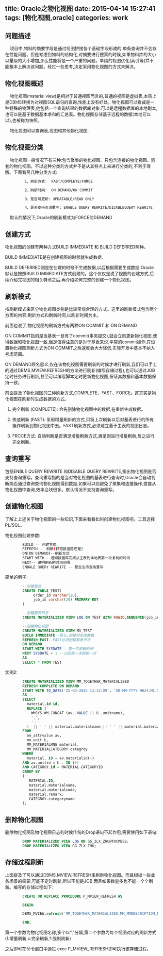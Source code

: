 title: Oracle之物化视图
date: 2015-04-14 15:27:41
tags: [物化视图,oracle]
categories: work
---
## 问题描述
&nbsp;&nbsp;&nbsp;&nbsp;项目中,物料的摘要字段是通过视图拼接各个基础字段形成的,单条查询并不会存在性能问题。但是考虑到物料的结构化,对摘要进行搜索的时候,如果物料库的大小以量级的大小增加,那么性能将是一个严重的问题。单纯的视图优化(索引等)并不能根本上解决该问题。经过一些思考,决定采用物化视图的方式来解决。
## 物化视图概述
&nbsp;&nbsp;&nbsp;&nbsp;物化视图(material view)是相对于普通视图而言的,普通的视图是虚拟表,本质上是DBMS转换为对视图SQL语句的查询,性能上没有好处。物化视图可以看成是一种特殊的物理表,他包括一个查询结果的数据库对象,可以是远程数据库的本地副本,也可以是基于数据基本求和的汇总表。物化视图存储基于远程的数据(本地可以以),也被称为快照。
<!--more-->

&nbsp;&nbsp;&nbsp;&nbsp;物化视图可以查询表,视图和其他物化视图.
## 物化视图分类
&nbsp;&nbsp;&nbsp;&nbsp;物化视图一般情况下有三种:包含聚集的物化视图、只包含连接的物化视图、嵌套的物化视图。不过这种分类的方式并不是从其特点上来进行分类的,不利于理解。下面看另几种分类方式: 
```bash
         1、刷新方式:  FAST/COMPLETE/FORCE

         2、刷新时间:  ON DEMAND/ON COMMIT

         3、是否可更新: UPDATABLE/READ ONLY

         4、是否支持查询重写: ENABLE QUERY REWRITE/DISABLEQUERY REWRITE 
```
&nbsp;&nbsp;&nbsp;&nbsp;默认的情况下,Oracle的刷新模式为FORCE何DEMAND 
## 创建方式
物化视图的创建有两种方式BUILD IMMEDIATE 和 BUILD DEFERRED两种。

BUILD IMMEDIATE是在创建视图的时候就生成数据.

BUILD DEFERRED则是在创建的时候不生成数据,以后根据需要生成数据,Oracle默认是按照BUILD IMMEDIATE方式创建的。这个仅仅是说了视图的创建方式,后续介绍完视图的相关特点之后,再介绍如何完整的创建一个物化视图。 

## 刷新模式
按刷新模式来区分物化视图类别是比较常规合理的方式。这里的刷新模式包含两个方面的内容:刷新方式和刷新时间,以刷新时间为主。

前面也说了,物化视图的刷新方式有两种ON COMMIT 和 ON DEMAND

ON COMMIT指的是当基表一旦有了commit(事务提交),就会立刻更新物化视图,使得数据和物化视图一致,但是值得注意的是对于基表来说,平常的commit操作,在设置物化视图刷新方式为ON COMMIT之后速度会大大降低,实际开发中基本不纳入考虑范围。

ON DEMAND顾名思义,仅在该物化视图需要刷新的时候才进行刷新,我们可以手工的通过DBMS.MVIEW.REFRESH的方法进行刷新(编写存储过程),也可以通过JOB定时任务进行刷新,甚至可以编写脚本定时更新物化视图,保证其数据和基本数据保持一致。

前面提及了物化视图的三种刷新方式,COMPLETE、FAST、FORCE。这其实是物化视图在刷新时生成数据的方式。

   1. 完全刷新 (COMPLETE): 会先删除物化视图中的数据,在重新生成数据。

   2. 快速刷新 (FAST): 采用增量刷新的方式,只将上次刷新以后对基表进行的所有操作刷新到物化视图中去。FAST刷新方式,必须建立基于主表的视图日志。

   3. FROCE方式: 自动判断是否满足增量刷新方式,满足则进行增量刷新,反之进行完全刷新。 
   
## 查询重写

包括ENBLE QUERY REWRITE 和DISABLE QUERY REWRITE,指出物化视图是否支持查询重写。查询重写指的是当对物化视图的基表进行查询时,Oracle会自动判断能否通过查询查询物化视图得到数据,如果可以则避免了聚集和连接操作,直接从物化视图中查询,效率会块很多。默认情况不支持查询重写。 

## 创建物化视图
了解上上述关于物化视图的一些知识,下面来看看如何创建物化视图吧。工具选择PL/SQL。

物化视图创建参数: 
```bash
		BUILD -- 创建方式
		REFRESH -- 刷新(获取数据房还是)
		ON(ON DEMAND)--刷新方式
		START WITH-- 通知数据库完成从主表到本地表第一次复制的时间
		NEXT-- 说明刷新的时间间隔
		ENBALE QUERY REWRITE -- 是否支持查询重写
```
简单的例子:
```SQL
		--创建基表
		CREATE TABLE TEST(
			 order_id varchar(20),
			 job_id varchar(20) PRIMARY KEY
		)

		--创建基表日志
		CREATE MATERIALIZED VIEW LOG ON TEST WITH ROWID,SEQUENCE(job_id,order_id) INCLUDING NEW VALUES;

		--创建物化视图
		CREATE MATERIALIZED VIEW MV_TEST
		BUILD IMMEDIATE--默认,创建时生成数据
		REFRESH FAST--FAST必须创建基表日志
		ON DEMAND
		START WITH SYSDATE --第一次刷新时间
		NEXT SYSDATE + 1 --以后每一天刷新一次
		AS 
		SELECT * FROM TEST
```
实例2:
```SQL
		CREATE MATERIALIZED VIEW MM_TOGETHER_MATERIALIZED
		REFRESH COMPLETE ON DEMAND
		START WITH TO_DATE('25-03-2015 11:12:09', 'DD-MM-YYYY HH24:MI:SS') NEXT SYSDATE + 5 
		AS
		SELECT
		  material.id id,
		  REPLACE (
			WMSYS.WM_CONCAT (av. VALUE || U .unitname),
			',',
			'；'
		  )  || ' ' || material.materialname || ' ' || material.materialcode || ' ' || material.remark || ' ' || CATEGROY.categoryname together
		FROM
		  mm_attrvalue av,
		  mm_unit U,
		  MM_MATERIALMNG material,
		  MM_MATERIALCATEGORY categroy
		WHERE
		  material. ID = av.materialid(+)
		AND av.unitid = U . ID (+)
		AND CATEGROY.id = MATERIAL.CATEGORYID
		GROUP BY
		(
		   MATERIAL.ID,
		   material.materialname,
		   material.materialcode,
		   material.remark,
		   CATEGROY.categoryname
		);
```
## 删除物化视图
删除物化视图及物化视图日志的时候传统的Drop语句不起作用,需要使用如下语句: 
```SQL
		DROP MATERIALIZED VIEW LOG ON GG_ZLX_ZHU@TOCPEES;
		DROP MATERIALIZED VIEW GG_ZLX_ZHU;
```
## 存储过程刷新
上面提及了可以通过DBMS.MVIEW.REFRESH来刷新物化视图。而且根据一些业务场景的需要,可能不定时刷新,所以不能是JOB,而且如果数量多也不能一个个刷新。编写的存储过程如下: 
```SQL
		CREATE OR REPLACE PROCEDURE P_MVIEW_REFRESH AS

		BEGIN 

		DBMS_MVIEW.refresh('MM_TOGETHER_MATERIALIZED,MM_MMDESCRIPTION_MATERIALIZED','cc');

		END;
```
第一个参数为物化视图名称,多个以","分隔,第二个参数为每个视图对应的刷新方式(f:增量刷新,c:完全刷新,?:强制刷新)

之后即可在命令窗口中通过 exec P_MVIEW_REFRESH即可执行该存储过程。 